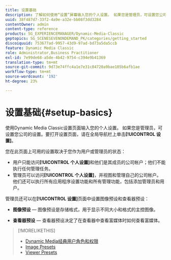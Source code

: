 ```yaml
---
title: 设置基础
description: 了解如何使用“设置”屏幕输入您的个人设置。 如果您是管理员，可设置您公司的设置。
uuid: 38f487d7-33f2-4a9e-a32e-bb08f3dd3284
contentOwner: admin
content-type: reference
products: SG_EXPERIENCEMANAGER/Dynamic-Media-Classic
geptopics: SG_SCENESEVENONDEMAND_PK/categories/getting_started
discoiquuid: 753677ad-9957-43d9-97ad-bd73a5da5ccb
feature: Dynamic Media Classic
role: Administrator,Business Practitioner
exl-id: 7e99de68-a5de-4b42-9754-c394e9b41369
translation-type: tm+mt
source-git-commit: 9d73e74ffc4a1e7e31c84720a9bae105b6afb1ae
workflow-type: tm+mt
source-wordcount: '192'
ht-degree: 23%

---
```


# 设置基础{#setup-basics}

使用Dynamic Media Classic设置页面输入您的个人设置。 如果您是管理员，可设置您公司的设置。要打开设置页面，请在全局导航栏上单击&#x200B;**[!UICONTROL 设置]**。

您在此页面上可用的设置取决于您作为用户或管理员的状态：

* 用户只能访问&#x200B;**[!UICONTROL 个人设置]**&#x200B;和他们是其成员的公司帐户；他们不能执行任何管理任务。
* 管理员可以访问&#x200B;**[!UICONTROL 个人设置]**，并视图和管理自己的公司帐户。 他们还可以执行所有应用程序设置功能和所有管理功能，包括添加管理员和用户。

管理员还可以在&#x200B;**[!UICONTROL 设置]**&#x200B;页面中设置图像预设和查看器预设：

* **图像预设**  — 图像预设是存储格式，用于显示不同大小和格式的主控图像。

* **查看器预设**  — 查看器预设决定了在查看器中查看富媒体时如何查看富媒体。

>[!MORELIKETHIS]
>
>* [Dynamic Media经典用户角色和权限](administration-setup.md#user_administration)
>* [Image Presets](application-setup.md#image_presets)
>* [Viewer Presets](application-setup.md#viewer_presets)

